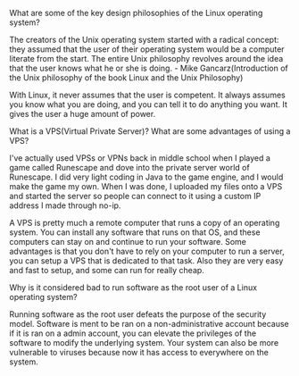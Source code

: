 What are some of the key design philosophies of the Linux operating system?

  The creators of the Unix operating system started with a radical concept: they assumed that the user of their operating system would be a computer literate from the start. The entire Unix philosophy revolves around the idea that the user knows what he or she is doing. - Mike Gancarz(Introduction of the Unix philosophy of the book Linux and the Unix Philosophy)

  With Linux, it never assumes that the user is competent. It always assumes you know what you are doing, and you can tell it to do anything you want. It gives the user a huge amount of power.

What is a VPS(Virtual Private Server)? What are some advantages of using a VPS?

  I've actually used VPSs or VPNs back in middle school when I played a game called Runescape and dove into the private server world of Runescape. I did very light coding in Java to the game engine, and I would make the game my own. When I was done, I uploaded my files onto a VPS and started the server so people can connect to it using a custom IP address I made through no-ip.

  A VPS is pretty much a remote computer that runs a copy of an operating system. You can install any software that runs on that OS, and these computers can stay on and continue to run your software. Some advantages is that you don't have to rely on your computer to run a server, you can setup a VPS that is dedicated to that task. Also they are very easy and fast to setup, and some can run for really cheap.

Why is it considered bad to run software as the root user of a Linux operating system?

  Running software as the root user defeats the purpose of the security model. Software is ment to be ran on a non-administrative account because if it is ran on a admin account, you can elevate the privileges of the software to modify the underlying system. Your system can also be more vulnerable to viruses because now it has access to everywhere on the system.
